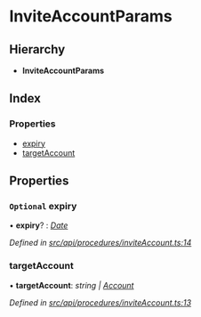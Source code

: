 # InviteAccountParams

## Hierarchy

* **InviteAccountParams**

## Index

### Properties

* [expiry](inviteaccountparams.md#optional-expiry)
* [targetAccount](inviteaccountparams.md#targetaccount)

## Properties

### `Optional` expiry

• **expiry**? : [_Date_](../enums/transactionargumenttype.md#date)

_Defined in_ [_src/api/procedures/inviteAccount.ts:14_](https://github.com/PolymathNetwork/polymesh-sdk/blob/da32f46a/src/api/procedures/inviteAccount.ts#L14)

### targetAccount

• **targetAccount**: _string \|_ [_Account_](../classes/account.md)

_Defined in_ [_src/api/procedures/inviteAccount.ts:13_](https://github.com/PolymathNetwork/polymesh-sdk/blob/da32f46a/src/api/procedures/inviteAccount.ts#L13)

